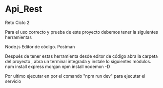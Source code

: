 # Api_Rest
Reto Ciclo 2

Para el uso correcto y prueba de este proyecto debemos tener la siguientes herramientas

Node.js Editor de código. Postman

Después de tener estas herramienta desde editor de código abra la carpeta del proyecto , abra un terminal integrada y instale lo siguientes módulos. npm install express morgan npm install nodemon -D

Por ultimo ejecutar en por el comando "npm run dev" para ejecutar el servicio

